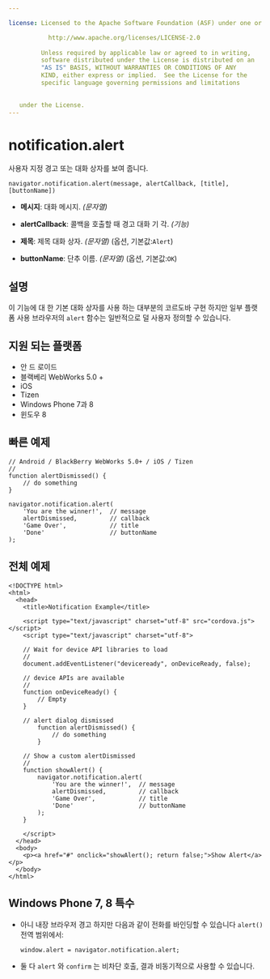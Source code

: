 ```yaml
---

license: Licensed to the Apache Software Foundation (ASF) under one or more contributor license agreements. See the NOTICE file distributed with this work for additional information regarding copyright ownership. The ASF licenses this file to you under the Apache License, Version 2.0 (the "License"); you may not use this file except in compliance with the License. You may obtain a copy of the License at

           http://www.apache.org/licenses/LICENSE-2.0
    
         Unless required by applicable law or agreed to in writing,
         software distributed under the License is distributed on an
         "AS IS" BASIS, WITHOUT WARRANTIES OR CONDITIONS OF ANY
         KIND, either express or implied.  See the License for the
         specific language governing permissions and limitations
    

   under the License.
---
```


# notification.alert

사용자 지정 경고 또는 대화 상자를 보여 줍니다.

    navigator.notification.alert(message, alertCallback, [title], [buttonName])
    

*   **메시지**: 대화 메시지. *(문자열)*

*   **alertCallback**: 콜백을 호출할 때 경고 대화 기 각. *(기능)*

*   **제목**: 제목 대화 상자. *(문자열)* (옵션, 기본값:`Alert`)

*   **buttonName**: 단추 이름. *(문자열)* (옵션, 기본값:`OK`)

## 설명

이 기능에 대 한 기본 대화 상자를 사용 하는 대부분의 코르도바 구현 하지만 일부 플랫폼 사용 브라우저의 `alert` 함수는 일반적으로 덜 사용자 정의할 수 있습니다.

## 지원 되는 플랫폼

*   안 드 로이드
*   블랙베리 WebWorks 5.0 +
*   iOS
*   Tizen
*   Windows Phone 7과 8
*   윈도우 8

## 빠른 예제

    // Android / BlackBerry WebWorks 5.0+ / iOS / Tizen
    //
    function alertDismissed() {
        // do something
    }
    
    navigator.notification.alert(
        'You are the winner!',  // message
        alertDismissed,         // callback
        'Game Over',            // title
        'Done'                  // buttonName
    );
    

## 전체 예제

    <!DOCTYPE html>
    <html>
      <head>
        <title>Notification Example</title>
    
        <script type="text/javascript" charset="utf-8" src="cordova.js"></script>
        <script type="text/javascript" charset="utf-8">
    
        // Wait for device API libraries to load
        //
        document.addEventListener("deviceready", onDeviceReady, false);
    
        // device APIs are available
        //
        function onDeviceReady() {
            // Empty
        }
    
        // alert dialog dismissed
            function alertDismissed() {
                // do something
            }
    
        // Show a custom alertDismissed
        //
        function showAlert() {
            navigator.notification.alert(
                'You are the winner!',  // message
                alertDismissed,         // callback
                'Game Over',            // title
                'Done'                  // buttonName
            );
        }
    
        </script>
      </head>
      <body>
        <p><a href="#" onclick="showAlert(); return false;">Show Alert</a></p>
      </body>
    </html>
    

## Windows Phone 7, 8 특수

*   아니 내장 브라우저 경고 하지만 다음과 같이 전화를 바인딩할 수 있습니다 `alert()` 전역 범위에서:
    
        window.alert = navigator.notification.alert;
        

*   둘 다 `alert` 와 `confirm` 는 비차단 호출, 결과 비동기적으로 사용할 수 있습니다.